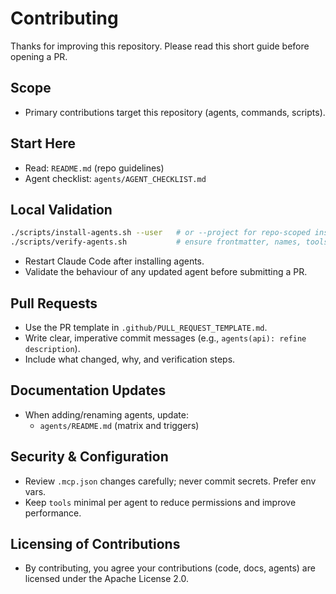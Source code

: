 # Contributing

Thanks for improving this repository. Please read this short guide before opening a PR.

## Scope
- Primary contributions target this repository (agents, commands, scripts).

## Start Here
- Read: `README.md` (repo guidelines)
- Agent checklist: `agents/AGENT_CHECKLIST.md`

## Local Validation
```bash
./scripts/install-agents.sh --user   # or --project for repo-scoped installs
./scripts/verify-agents.sh           # ensure frontmatter, names, tools are clean
```
- Restart Claude Code after installing agents.
- Validate the behaviour of any updated agent before submitting a PR.

## Pull Requests
- Use the PR template in `.github/PULL_REQUEST_TEMPLATE.md`.
- Write clear, imperative commit messages (e.g., `agents(api): refine description`).
- Include what changed, why, and verification steps.

## Documentation Updates
- When adding/renaming agents, update:
  - `agents/README.md` (matrix and triggers)

## Security & Configuration
- Review `.mcp.json` changes carefully; never commit secrets. Prefer env vars.
- Keep `tools` minimal per agent to reduce permissions and improve performance.

## Licensing of Contributions
- By contributing, you agree your contributions (code, docs, agents) are licensed under the Apache License 2.0.

